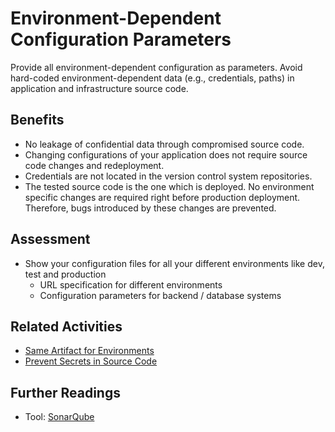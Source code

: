 # Environment-Dependent Configuration Parameters

Provide all environment-dependent configuration as parameters. Avoid hard-coded environment-dependent data (e.g., credentials, paths) in application and infrastructure source code.

## Benefits

- No leakage of confidential data through compromised source code.
- Changing configurations of your application does not require source code changes and redeployment.
- Credentials are not located in the version control system repositories.
- The tested source code is the one which is deployed. No environment specific changes are required right before production deployment. Therefore, bugs introduced by these changes are prevented.

## Assessment

- Show your configuration files for all your different environments like dev, test and production
  - URL specification for different environments
  - Configuration parameters for backend / database systems

## Related Activities

- [Same Artifact for Environments](../orange/same-artifact-for-environments.md)
- [Prevent Secrets in Source Code](prevent-secrets-in-source-code.md)

## Further Readings

- Tool: [SonarQube](https://www.sonarqube.org/)
